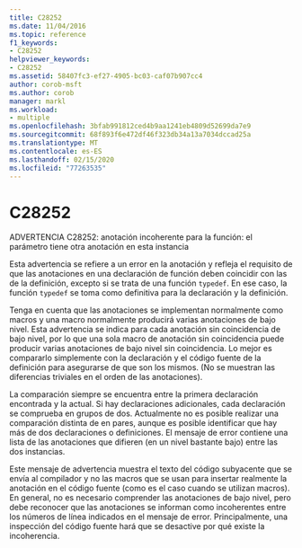 ```yaml
---
title: C28252
ms.date: 11/04/2016
ms.topic: reference
f1_keywords:
- C28252
helpviewer_keywords:
- C28252
ms.assetid: 58407fc3-ef27-4905-bc03-caf07b907cc4
author: corob-msft
ms.author: corob
manager: markl
ms.workload:
- multiple
ms.openlocfilehash: 3bfab991812ced4b9aa1241eb4809d52699da7e9
ms.sourcegitcommit: 68f893f6e472df46f323db34a13a7034dccad25a
ms.translationtype: MT
ms.contentlocale: es-ES
ms.lasthandoff: 02/15/2020
ms.locfileid: "77263535"
---
```

# <a name="c28252"></a>C28252
ADVERTENCIA C28252: anotación incoherente para la función: el parámetro tiene otra anotación en esta instancia

 Esta advertencia se refiere a un error en la anotación y refleja el requisito de que las anotaciones en una declaración de función deben coincidir con las de la definición, excepto si se trata de una función `typedef`. En ese caso, la función `typedef` se toma como definitiva para la declaración y la definición.

 Tenga en cuenta que las anotaciones se implementan normalmente como macros y una macro normalmente producirá varias anotaciones de bajo nivel. Esta advertencia se indica para cada anotación sin coincidencia de bajo nivel, por lo que una sola macro de anotación sin coincidencia puede producir varias anotaciones de bajo nivel sin coincidencia. Lo mejor es compararlo simplemente con la declaración y el código fuente de la definición para asegurarse de que son los mismos. (No se muestran las diferencias triviales en el orden de las anotaciones).

 La comparación siempre se encuentra entre la primera declaración encontrada y la actual. Si hay declaraciones adicionales, cada declaración se comprueba en grupos de dos. Actualmente no es posible realizar una comparación distinta de en pares, aunque es posible identificar que hay más de dos declaraciones o definiciones.  El mensaje de error contiene una lista de las anotaciones que difieren (en un nivel bastante bajo) entre las dos instancias.

 Este mensaje de advertencia muestra el texto del código subyacente que se envía al compilador y no las macros que se usan para insertar realmente la anotación en el código fuente (como es el caso cuando se utilizan macros). En general, no es necesario comprender las anotaciones de bajo nivel, pero debe reconocer que las anotaciones se informan como incoherentes entre los números de línea indicados en el mensaje de error. Principalmente, una inspección del código fuente hará que se desactive por qué existe la incoherencia.
